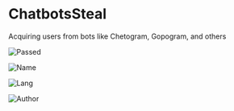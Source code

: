 # ChatbotsSteal
Acquiring users from bots like Chetogram, Gopogram, and others

![Passed](https://img.shields.io/badge/Passed:_Well,_yes,_but_a_long_time_ago-4CAF50?style=for-the-badge&logo=brain&logoColor=white)

![Name](https://img.shields.io/badge/Name:_ChatbotsSteal-FF7F00?style=for-the-badge&logo=brain&logoColor=white)

![Lang](https://img.shields.io/badge/Lang:_Lua?style=for-the-badge&logo=brain&logoColor=white)

![Author](https://img.shields.io/badge/Author:_@ByeCoder-03A9F4?style=for-the-badge&logo=brain&logoColor=white)

